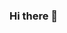 ### Hi there 👋

<!--
**mfernandasf/mfernandasf** is a ✨ _special_ ✨ repository because its `README.md` (this file) appears on your GitHub profile.

Here are some ideas to get you started:

- 🔭 I’m currently working on ...
- 🌱 I’m currently learning  HTML5, CSS3 and Javascript
- 👯 I’m looking to collaborate on trabalhos de desenvolvimento WEB como front-end
- 📫 Email para contato: mfgamep@gmail.com
- 😄 Pronouns: MF
- ⚡ Fun fact: adoro ler, estar sempre conectada, conversar sobre tecnologia e estar com pessoas que gosto
-->
